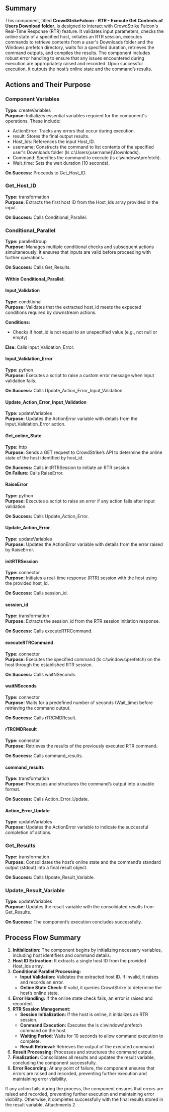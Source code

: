 ## Summary

This component, titled **CrowdStrikeFalcon - RTR - Execute Get Contents of Users Download folder**, is designed to interact with CrowdStrike Falcon's Real-Time Response (RTR) feature. It validates input parameters, checks the online state of a specified host, initiates an RTR session, executes commands to retrieve contents from a user's Downloads folder and the Windows prefetch directory, waits for a specified duration, retrieves the command outputs, and compiles the results. The component includes robust error handling to ensure that any issues encountered during execution are appropriately raised and recorded. Upon successful execution, it outputs the host’s online state and the command’s results.

## Actions and Their Purpose

### Component Variables
**Type:** createVariables  
**Purpose:** Initializes essential variables required for the component's operations. These include:
- ActionError: Tracks any errors that occur during execution.
- result: Stores the final output results.
- Host_Ids: References the input Host_ID.
- username: Constructs the command to list contents of the specified user's Downloads folder (ls c:\Users\{username}\Downloads).
- Command: Specifies the command to execute (ls c:\windows\prefetch).
- Wait_time: Sets the wait duration (10 seconds).

**On Success:** Proceeds to Get_Host_ID.

### Get_Host_ID
**Type:** transformation  
**Purpose:** Extracts the first host ID from the Host_Ids array provided in the input.

**On Success:** Calls Conditional_Parallel.

### Conditional_Parallel
**Type:** parallelGroup  
**Purpose:** Manages multiple conditional checks and subsequent actions simultaneously. It ensures that inputs are valid before proceeding with further operations.

**On Success:** Calls Get_Results.

#### Within Conditional_Parallel:

#### Input_Validation
**Type:** conditional  
**Purpose:** Validates that the extracted host_id meets the expected conditions required by downstream actions.

**Conditions:** 
- Checks if host_id is not equal to an unspecified value (e.g., not null or empty).

**Else:** Calls Input_Validation_Error.

#### Input_Validation_Error
**Type:** python  
**Purpose:** Executes a script to raise a custom error message when input validation fails.

**On Success:** Calls Update_Action_Error_Input_Validation.

#### Update_Action_Error_Input_Validation
**Type:** updateVariables  
**Purpose:** Updates the ActionError variable with details from the Input_Validation_Error action.

#### Get_online_State
**Type:** http  
**Purpose:** Sends a GET request to CrowdStrike’s API to determine the online state of the host identified by host_id.

**On Success:** Calls initRTRSession to initiate an RTR session.  
**On Failure:** Calls RaiseError.

#### RaiseError
**Type:** python  
**Purpose:** Executes a script to raise an error if any action fails after input validation.

**On Success:** Calls Update_Action_Error.

#### Update_Action_Error
**Type:** updateVariables  
**Purpose:** Updates the ActionError variable with details from the error raised by RaiseError.

#### initRTRSession
**Type:** connector  
**Purpose:** Initiates a real-time response (RTR) session with the host using the provided host_id.

**On Success:** Calls session_id.

#### session_id
**Type:** transformation  
**Purpose:** Extracts the session_id from the RTR session initiation response.

**On Success:** Calls executeRTRCommand.

#### executeRTRCommand
**Type:** connector  
**Purpose:** Executes the specified command (ls c:\windows\prefetch) on the host through the established RTR session.

**On Success:** Calls waitNSeconds.

#### waitNSeconds
**Type:** connector  
**Purpose:** Waits for a predefined number of seconds (Wait_time) before retrieving the command output.

**On Success:** Calls rTRCMDResult.

#### rTRCMDResult
**Type:** connector  
**Purpose:** Retrieves the results of the previously executed RTR command.

**On Success:** Calls command_results.

#### command_results
**Type:** transformation  
**Purpose:** Processes and structures the command’s output into a usable format.

**On Success:** Calls Action_Error_Update.

#### Action_Error_Update
**Type:** updateVariables  
**Purpose:** Updates the ActionError variable to indicate the successful completion of actions.

### Get_Results
**Type:** transformation  
**Purpose:** Consolidates the host’s online state and the command’s standard output (stdout) into a final result object.

**On Success:** Calls Update_Result_Variable.

### Update_Result_Variable
**Type:** updateVariables  
**Purpose:** Updates the result variable with the consolidated results from Get_Results.

**On Success:** The component’s execution concludes successfully.

## Process Flow Summary

1. **Initialization:** The component begins by initializing necessary variables, including host identifiers and command details.
2. **Host ID Extraction:** It extracts a single host ID from the provided Host_Ids array.
3. **Conditional Parallel Processing:** 
   - **Input Validation:** Validates the extracted host ID. If invalid, it raises and records an error.
   - **Online State Check:** If valid, it queries CrowdStrike to determine the host’s online state.
4. **Error Handling:** If the online state check fails, an error is raised and recorded.
5. **RTR Session Management:** 
   - **Session Initialization:** If the host is online, it initializes an RTR session.
   - **Command Execution:** Executes the ls c:\windows\prefetch command on the host.
   - **Waiting Period:** Waits for 10 seconds to allow command execution to complete.
   - **Result Retrieval:** Retrieves the output of the executed command.
6. **Result Processing:** Processes and structures the command output.
7. **Finalization:** Consolidates all results and updates the result variable, concluding the component successfully.
8. **Error Recording:** At any point of failure, the component ensures that errors are raised and recorded, preventing further execution and maintaining error visibility.

If any action fails during the process, the component ensures that errors are raised and recorded, preventing further execution and maintaining error visibility. Otherwise, it completes successfully with the final results stored in the result variable.
Attachments
2



